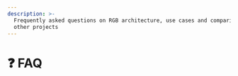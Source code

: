 ```yaml
---
description: >-
  Frequently asked questions on RGB architecture, use cases and comparisons with
  other projects
---
```


# ❓ FAQ

